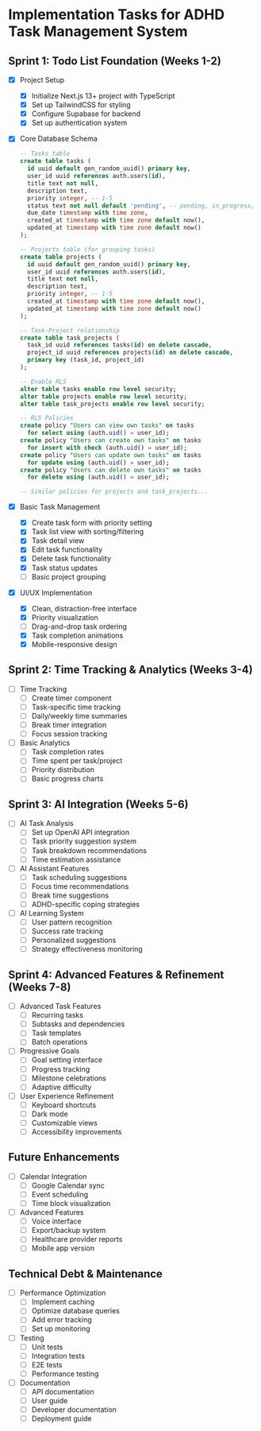 # Implementation Tasks for ADHD Task Management System

## Sprint 1: Todo List Foundation (Weeks 1-2)
- [x] Project Setup
  - [x] Initialize Next.js 13+ project with TypeScript
  - [x] Set up TailwindCSS for styling
  - [x] Configure Supabase for backend
  - [x] Set up authentication system

- [x] Core Database Schema
  ```sql
  -- Tasks table
  create table tasks (
    id uuid default gen_random_uuid() primary key,
    user_id uuid references auth.users(id),
    title text not null,
    description text,
    priority integer, -- 1-5
    status text not null default 'pending', -- pending, in_progress, completed
    due_date timestamp with time zone,
    created_at timestamp with time zone default now(),
    updated_at timestamp with time zone default now()
  );

  -- Projects table (for grouping tasks)
  create table projects (
    id uuid default gen_random_uuid() primary key,
    user_id uuid references auth.users(id),
    title text not null,
    description text,
    priority integer, -- 1-5
    created_at timestamp with time zone default now(),
    updated_at timestamp with time zone default now()
  );

  -- Task-Project relationship
  create table task_projects (
    task_id uuid references tasks(id) on delete cascade,
    project_id uuid references projects(id) on delete cascade,
    primary key (task_id, project_id)
  );

  -- Enable RLS
  alter table tasks enable row level security;
  alter table projects enable row level security;
  alter table task_projects enable row level security;

  -- RLS Policies
  create policy "Users can view own tasks" on tasks
    for select using (auth.uid() = user_id);
  create policy "Users can create own tasks" on tasks
    for insert with check (auth.uid() = user_id);
  create policy "Users can update own tasks" on tasks
    for update using (auth.uid() = user_id);
  create policy "Users can delete own tasks" on tasks
    for delete using (auth.uid() = user_id);

  -- Similar policies for projects and task_projects...
  ```

- [x] Basic Task Management
  - [x] Create task form with priority setting
  - [x] Task list view with sorting/filtering
  - [x] Task detail view
  - [x] Edit task functionality
  - [x] Delete task functionality
  - [x] Task status updates
  - [ ] Basic project grouping

- [x] UI/UX Implementation
  - [x] Clean, distraction-free interface
  - [x] Priority visualization
  - [ ] Drag-and-drop task ordering
  - [x] Task completion animations
  - [x] Mobile-responsive design

## Sprint 2: Time Tracking & Analytics (Weeks 3-4)
- [ ] Time Tracking
  - [ ] Create timer component
  - [ ] Task-specific time tracking
  - [ ] Daily/weekly time summaries
  - [ ] Break timer integration
  - [ ] Focus session tracking

- [ ] Basic Analytics
  - [ ] Task completion rates
  - [ ] Time spent per task/project
  - [ ] Priority distribution
  - [ ] Basic progress charts

## Sprint 3: AI Integration (Weeks 5-6)
- [ ] AI Task Analysis
  - [ ] Set up OpenAI API integration
  - [ ] Task priority suggestion system
  - [ ] Task breakdown recommendations
  - [ ] Time estimation assistance

- [ ] AI Assistant Features
  - [ ] Task scheduling suggestions
  - [ ] Focus time recommendations
  - [ ] Break time suggestions
  - [ ] ADHD-specific coping strategies

- [ ] AI Learning System
  - [ ] User pattern recognition
  - [ ] Success rate tracking
  - [ ] Personalized suggestions
  - [ ] Strategy effectiveness monitoring

## Sprint 4: Advanced Features & Refinement (Weeks 7-8)
- [ ] Advanced Task Features
  - [ ] Recurring tasks
  - [ ] Subtasks and dependencies
  - [ ] Task templates
  - [ ] Batch operations

- [ ] Progressive Goals
  - [ ] Goal setting interface
  - [ ] Progress tracking
  - [ ] Milestone celebrations
  - [ ] Adaptive difficulty

- [ ] User Experience Refinement
  - [ ] Keyboard shortcuts
  - [ ] Dark mode
  - [ ] Customizable views
  - [ ] Accessibility improvements

## Future Enhancements
- [ ] Calendar Integration
  - [ ] Google Calendar sync
  - [ ] Event scheduling
  - [ ] Time block visualization

- [ ] Advanced Features
  - [ ] Voice interface
  - [ ] Export/backup system
  - [ ] Healthcare provider reports
  - [ ] Mobile app version

## Technical Debt & Maintenance
- [ ] Performance Optimization
  - [ ] Implement caching
  - [ ] Optimize database queries
  - [ ] Add error tracking
  - [ ] Set up monitoring

- [ ] Testing
  - [ ] Unit tests
  - [ ] Integration tests
  - [ ] E2E tests
  - [ ] Performance testing

- [ ] Documentation
  - [ ] API documentation
  - [ ] User guide
  - [ ] Developer documentation
  - [ ] Deployment guide
